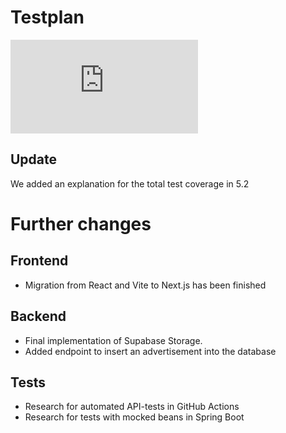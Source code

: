 # Testplan
![TestPlan](https://github.com/dhbw-ka-tinf22b5-dinder/Dinder-SRS/blob/main/testplan.md)

## Update
We added an explanation for the total test coverage in 5.2

# Further changes
## Frontend
- Migration from React and Vite to Next.js has been finished
## Backend
- Final implementation of Supabase Storage.
- Added endpoint to insert an advertisement into the database
## Tests
- Research for automated API-tests in GitHub Actions
- Research for tests with mocked beans in Spring Boot
